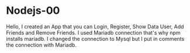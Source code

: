 # Nodejs-00
Hello, I created an App that you can Login, Register, Show Data User, Add Friends and Remove Friends.
I used Mariadb connection that's why npm installs mariadb.
I changed the connection to Mysql but I put in comments the connection with Mariadb.
